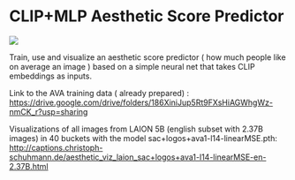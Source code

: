 # CLIP+MLP Aesthetic Score Predictor

<p>
<a href="https://console.tiyaro.ai/explore?q=CompVis/stable-diffusion&pub=CompVis"> <img src="https://tiyaro-public-docs.s3.us-west-2.amazonaws.com/assets/try_on_tiyaro_badge.svg"></a>
</p>

Train, use and visualize an aesthetic score predictor ( how much people like on average an image ) based on a simple neural net that takes CLIP embeddings as inputs.


Link to the AVA training data ( already prepared) :
https://drive.google.com/drive/folders/186XiniJup5Rt9FXsHiAGWhgWz-nmCK_r?usp=sharing


Visualizations of all images from LAION 5B (english subset with 2.37B images) in 40 buckets with the model sac+logos+ava1-l14-linearMSE.pth:
http://captions.christoph-schuhmann.de/aesthetic_viz_laion_sac+logos+ava1-l14-linearMSE-en-2.37B.html


